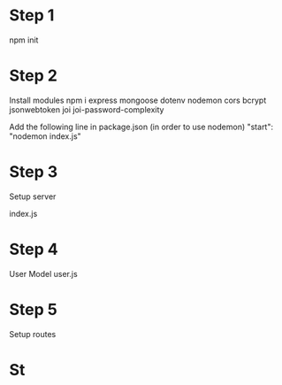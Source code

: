 # Step 1

npm init

# Step 2

Install modules
npm i express mongoose dotenv nodemon cors bcrypt jsonwebtoken joi joi-password-complexity

Add the following line in package.json (in order to use nodemon)
"start": "nodemon index.js"

# Step 3

Setup server

index.js

# Step 4

User Model
user.js

# Step 5

Setup routes

# St
